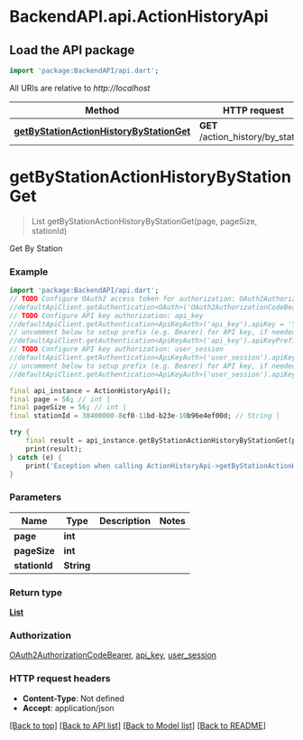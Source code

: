 # BackendAPI.api.ActionHistoryApi

## Load the API package
```dart
import 'package:BackendAPI/api.dart';
```

All URIs are relative to *http://localhost*

Method | HTTP request | Description
------------- | ------------- | -------------
[**getByStationActionHistoryByStationGet**](ActionHistoryApi.md#getbystationactionhistorybystationget) | **GET** /action_history/by_station | Get By Station


# **getByStationActionHistoryByStationGet**
> List<ActionHistorySchema> getByStationActionHistoryByStationGet(page, pageSize, stationId)

Get By Station

### Example
```dart
import 'package:BackendAPI/api.dart';
// TODO Configure OAuth2 access token for authorization: OAuth2AuthorizationCodeBearer
//defaultApiClient.getAuthentication<OAuth>('OAuth2AuthorizationCodeBearer').accessToken = 'YOUR_ACCESS_TOKEN';
// TODO Configure API key authorization: api_key
//defaultApiClient.getAuthentication<ApiKeyAuth>('api_key').apiKey = 'YOUR_API_KEY';
// uncomment below to setup prefix (e.g. Bearer) for API key, if needed
//defaultApiClient.getAuthentication<ApiKeyAuth>('api_key').apiKeyPrefix = 'Bearer';
// TODO Configure API key authorization: user_session
//defaultApiClient.getAuthentication<ApiKeyAuth>('user_session').apiKey = 'YOUR_API_KEY';
// uncomment below to setup prefix (e.g. Bearer) for API key, if needed
//defaultApiClient.getAuthentication<ApiKeyAuth>('user_session').apiKeyPrefix = 'Bearer';

final api_instance = ActionHistoryApi();
final page = 56; // int | 
final pageSize = 56; // int | 
final stationId = 38400000-8cf0-11bd-b23e-10b96e4ef00d; // String | 

try {
    final result = api_instance.getByStationActionHistoryByStationGet(page, pageSize, stationId);
    print(result);
} catch (e) {
    print('Exception when calling ActionHistoryApi->getByStationActionHistoryByStationGet: $e\n');
}
```

### Parameters

 Name          | Type       | Description | Notes 
---------------|------------|-------------|-------
 **page**      | **int**    |             |
 **pageSize**  | **int**    |             |
 **stationId** | **String** |             | 

### Return type

[**List<ActionHistorySchema>**](ActionHistorySchema.md)

### Authorization

[OAuth2AuthorizationCodeBearer](../README.md#OAuth2AuthorizationCodeBearer), [api_key](../README.md#api_key), [user_session](../README.md#user_session)

### HTTP request headers

 - **Content-Type**: Not defined
 - **Accept**: application/json

[[Back to top]](#) [[Back to API list]](../README.md#documentation-for-api-endpoints) [[Back to Model list]](../README.md#documentation-for-models) [[Back to README]](../README.md)

